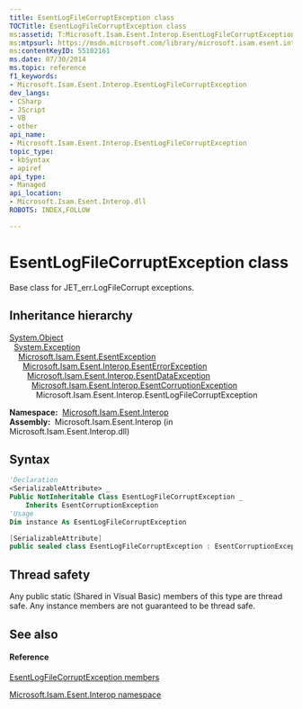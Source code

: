 ```yaml
---
title: EsentLogFileCorruptException class
TOCTitle: EsentLogFileCorruptException class
ms:assetid: T:Microsoft.Isam.Esent.Interop.EsentLogFileCorruptException
ms:mtpsurl: https://msdn.microsoft.com/library/microsoft.isam.esent.interop.esentlogfilecorruptexception(v=EXCHG.10)
ms:contentKeyID: 55102161
ms.date: 07/30/2014
ms.topic: reference
f1_keywords:
- Microsoft.Isam.Esent.Interop.EsentLogFileCorruptException
dev_langs:
- CSharp
- JScript
- VB
- other
api_name: 
- Microsoft.Isam.Esent.Interop.EsentLogFileCorruptException
topic_type: 
- kbSyntax
- apiref
api_type: 
- Managed
api_location: 
- Microsoft.Isam.Esent.Interop.dll
ROBOTS: INDEX,FOLLOW

---
```


# EsentLogFileCorruptException class

Base class for JET_err.LogFileCorrupt exceptions.

## Inheritance hierarchy

[System.Object](https://docs.microsoft.com/dotnet/api/system.object?redirectedfrom=MSDN)  
  [System.Exception](https://docs.microsoft.com/dotnet/api/system.exception?redirectedfrom=MSDN)  
    [Microsoft.Isam.Esent.EsentException](dn292088\(v=exchg.10\).md)  
      [Microsoft.Isam.Esent.Interop.EsentErrorException](dn274314\(v=exchg.10\).md)  
        [Microsoft.Isam.Esent.Interop.EsentDataException](dn334392\(v=exchg.10\).md)  
          [Microsoft.Isam.Esent.Interop.EsentCorruptionException](dn274225\(v=exchg.10\).md)  
            Microsoft.Isam.Esent.Interop.EsentLogFileCorruptException  

**Namespace:**  [Microsoft.Isam.Esent.Interop](hh596136\(v=exchg.10\).md)  
**Assembly:**  Microsoft.Isam.Esent.Interop (in Microsoft.Isam.Esent.Interop.dll)

## Syntax

``` vb
'Declaration
<SerializableAttribute> _
Public NotInheritable Class EsentLogFileCorruptException _
    Inherits EsentCorruptionException
'Usage
Dim instance As EsentLogFileCorruptException
```

``` csharp
[SerializableAttribute]
public sealed class EsentLogFileCorruptException : EsentCorruptionException
```

## Thread safety

Any public static (Shared in Visual Basic) members of this type are thread safe. Any instance members are not guaranteed to be thread safe.

## See also

#### Reference

[EsentLogFileCorruptException members](dn334542\(v=exchg.10\).md)

[Microsoft.Isam.Esent.Interop namespace](hh596136\(v=exchg.10\).md)

